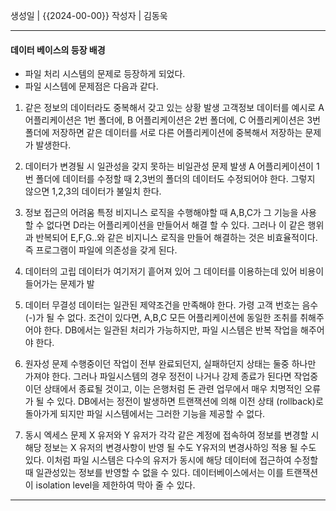 생성일 | {{2024-00-00}}
작성자 | 김동욱


---

#### 데이터 베이스의 등장 배경

- 파일 처리 시스템의 문제로 등장하게 되었다.
- 파일 시스템에 문제점은 다음과 같다.
  
1. 같은 정보의 데이터라도 중복해서 갖고 있는 상황 발생
	고객정보 데이터를 예시로 
	 A 어플리케이션은 1번 폴더에,  B 어플리케이션은 2번 폴더에,  C 어플리케이션은 3번 폴더에 
	저장하면 같은 데이터를 서로 다른 어플리케이션에 중복해서 저장하는 문제가 발생한다.
	
2. 데이터가 변경될 시 일관성을 갖지 못하는 비일관성 문제 발생 
	A 어플리케이션이 1번 폴더에 데이터를 수정할 때 2,3번의 폴더의 데이터도 수정되어야 한다.
	그렇지 않으면 1,2,3의 데이터가 불일치 한다.
	
3. 정보 접근의 어려움
	특정 비지니스 로직을 수행해야할 때 A,B,C가 그 기능을 사용 할 수 없다면 D라는 어플리케이션을 만들어서 해결 할 수 있다. 그러나 이 같은 행위과 반복되어 E,F,G..와 같은 비지니스 로직을 만들어 해결하는 것은 비효율적이다. 즉 프로그램이 파일에 의존성을 갖게 된다.
	
4. 데이터의 고립
	데이터가 여기저기 흩어져 있어 그 데이터를 이용하는데 있어 비용이 들어가는 문제가 발
	
5. 데이터 무결성
	데이터는 일관된 제약조건을 만족해야 한다. 가령 고객 번호는 음수(-)가 될 수 없다. 
	조건이 있다면, A,B,C 모든 어플리케이션에 동일한 조취를 취해주어야 한다.
	DB에서는 일관된 처리가 가능하지만, 파일 시스템은 반복 작업을 해주어야 한다. 
	
6. 원자성 문제
	수행중이던 작업이 전부 완료되던지, 실패하던지 상태는 둘중 하나만 가져야 한다. 
	그러나 파일시스템의 경우 정전이 나거나 강제 종료가 된다면 작업중이던 상태에서 종료될 것이고, 이는 은행처럼 돈 관련 업무에서 매우 치명적인 오류가 될 수 있다. 
	DB에서는 정전이 발생하면 트랜잭션에 의해 이전 상태 (rollback)로 돌아가게 되지만 파일 시스템에서는 그러한 기능을 제공할 수 없다.
	
7. 동시 엑세스 문제
	X 유저와 Y 유저가 각각 같은 계정에 접속하여 정보를 변경할 시 해당 정보는 X 유저의 변경사항이 반영 될 수도 Y유저의 변경사하잉 적용 될 수도 있다.
	이처럼 파일 시스템은 다수의 유저가 동시에 해당 데이터에 접근하여 수정할 때 일관성있는 
	정보를 반영할 수 없을 수 있다. 데이터베이스에서는 이를 트랜잭션이 isolation level을 제한하여 막아 줄 수 있다. 












---



